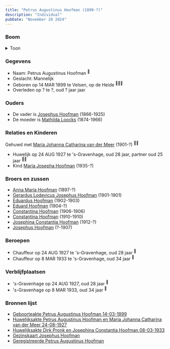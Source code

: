 ```yaml
---
title: "Petrus Augustinus Hoofman (1899-?)"
description: "Individual"
pubDate: "November 20 2024"
---
```


### Boom
<details><summary>Toon</summary>

![test](https://www.plantuml.com/plantuml/svg/ZPJ1Rk8m48RlVefHU-W9AGcG4eHeeOBkegMBThUz8YUP4Wl7HXwd25MyUnqmfQAxMsxMUCRp_VDFSakM6rkLaj5Ig1Ktl8IKPyk5qPNAxxJK1gpXYjmLAiiAaIDamcGIzsSiLtO39POf6jg7oA91RJShP1zUpIGdWbS604DjSZH_2f4j5HBrUYKNgj-79jioTWMpNIjY-ugBYIPS5HN1DwsVIwukW1Dy3u8WQWDSZfhZzdZetdrz5YZpBVIwAKytyrHRAx7RXwW5WyTx23jn3FU6yshz8PMMbPHphl9vPZHHgXrFNHF1vF41miIrkAA6Atj1LV05Ea1FDUMs43Bdy4FhR4a7g31fEQZnSDGSDVy7rORVevc3kcuvMSgY4aHu1bZ7Wpan_m3hTTUOvq8jwlG47du-kJP9l0CSkwd5BRYKOb7O3Kgfrmvoo_mq6msVmRoIOy1Nki3kgiqExMPeZVDcK2qgia9zjiabmxl3NziLjc0w-5KZ9_24ab1zFPKRkAatvzqP8pXCTC6Lud3dV781TthX2jpQmHJH7E2Ye7sENPtz69CWF9dwcMX_iyQlPH9T7ws9Frjp8gh-5FZfYAEWSuwACFRBqppTwZDbU3SFMn4pFy5ZmAjeU2h6Rb7bxk_o1W00)
</details>

### Gegevens
- Naam: Petrus Augustinus Hoofman <sup><a href="../s00332/" style="text-decoration:none" title="Geboorteakte Petrus Augustinus Hoofman 14-03-1899">:link:</a></sup>
- Geslacht: Mannelijk
- Geboren op 14 MAR 1899 te Velsen, op de Heide <sup><a href="../s00332/" style="text-decoration:none" title="Geboorteakte Petrus Augustinus Hoofman 14-03-1899">:link:</a><a href="../s00350/" style="text-decoration:none" title="Gezinskaart Josephus Hoofman">:link:</a><a href="../s00351/" style="text-decoration:none" title="Geregistreerde Petrus Augustinus Hoofman ">:link:</a></sup>
- Overleden op ? te ?, oud ? jaar jaar 

### Ouders
- De vader is [Josephus Hoofman](../i00025/) (1866-1925)
- De moeder is [Mathilda Loocks](../i00194/) (1874-1966)

### Relaties en Kinderen

Gehuwd met [Maria Johanna Catharina van der Meer](../i00205/) (1901-?) <sup><a href="../s00346/" style="text-decoration:none" title="Huwelijksakte Petrus Augustinus Hoofman en Maria Johanna Catharina van der Meer 24-08-1927">:link:</a><a href="../s00350/" style="text-decoration:none" title="Gezinskaart Josephus Hoofman">:link:</a></sup>
- Huwelijk op 24 AUG 1927 te 's-Gravenhage, oud 28 jaar, partner oud 25 jaar <sup><a href="../s00346/" style="text-decoration:none" title="Huwelijksakte Petrus Augustinus Hoofman en Maria Johanna Catharina van der Meer 24-08-1927">:link:</a><a href="../s00350/" style="text-decoration:none" title="Gezinskaart Josephus Hoofman">:link:</a></sup>
- Kind [Maria Josepha Hoofman](../i00208/) (1935-?)

### Broers en zussen
- [Anna Maria Hoofman](../i00203/) (1897-?)
- [Gerardus Lodevicus Josephus Hoofman](../i00196/) (1901-1901)
- [Eduardus Hoofman](../i00197/) (1902-1903)
- [Eduard Hoofman](../i00198/) (1904-?)
- [Constantina Hoofman](../i00199/) (1906-1906)
- [Constantina Hoofman](../i00201/) (1910-1910)
- [Josephina Constantia Hoofman](../i00202/) (1912-?)
- [Josephus Hoofman](../i00200/) (?-1907)

### Beroepen
- Chauffeur op 24 AUG 1927 te 's-Gravenhage, oud 28 jaar <sup><a href="../s00346/" style="text-decoration:none" title="Huwelijksakte Petrus Augustinus Hoofman en Maria Johanna Catharina van der Meer 24-08-1927">:link:</a></sup>
- Chauffeur op 8 MAR 1933 te 's-Gravenhage, oud 34 jaar <sup><a href="../s00348/" style="text-decoration:none" title="Huwelijksakte Dirk Pronk en Josephina Constantia Hoofman  08-03-1933">:link:</a></sup>

### Verblijfplaatsen
- 's-Gravenhage  op 24 AUG 1927, oud 28 jaar  <sup><a href="../s00346/" style="text-decoration:none" title="Huwelijksakte Petrus Augustinus Hoofman en Maria Johanna Catharina van der Meer 24-08-1927">:link:</a></sup>
- 's-Gravenhage  op 8 MAR 1933, oud 34 jaar  <sup><a href="../s00348/" style="text-decoration:none" title="Huwelijksakte Dirk Pronk en Josephina Constantia Hoofman  08-03-1933">:link:</a></sup>

### Bronnen lijst
- [Geboorteakte Petrus Augustinus Hoofman 14-03-1899](../s00332/)
- [Huwelijksakte Petrus Augustinus Hoofman en Maria Johanna Catharina van der Meer 24-08-1927](../s00346/)
- [Huwelijksakte Dirk Pronk en Josephina Constantia Hoofman  08-03-1933](../s00348/)
- [Gezinskaart Josephus Hoofman](../s00350/)
- [Geregistreerde Petrus Augustinus Hoofman ](../s00351/)